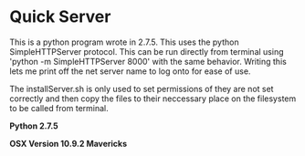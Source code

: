 Quick Server
============

This is a python program wrote in 2.7.5.  This uses the python SimpleHTTPServer protocol.  This can be run directly from terminal using 'python -m SimpleHTTPServer 8000' with the same behavior.  Writing this lets me print off the net server name to log onto for ease of use.  

The installServer.sh is only used to set permissions of they are not set correctly and then copy the files to their neccessary place on the filesystem to be called from terminal.

**Python 2.7.5**

**OSX Version 10.9.2 Mavericks**
